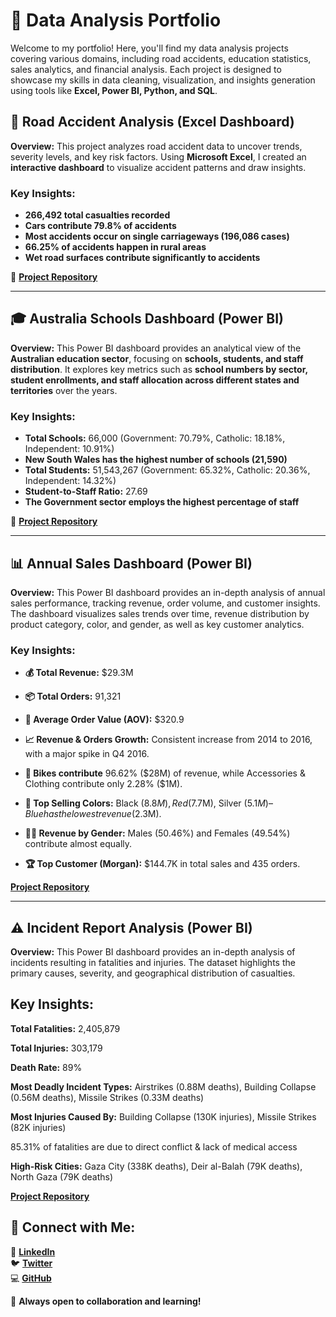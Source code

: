 # 📂 Data Analysis Portfolio  
Welcome to my portfolio! Here, you'll find my data analysis projects covering various domains, including road accidents, education statistics, sales analytics, and financial analysis. Each project is designed to showcase my skills in data cleaning, visualization, and insights generation using tools like **Excel, Power BI, Python, and SQL**.  

## 🚦 Road Accident Analysis (Excel Dashboard)  
**Overview:** This project analyzes road accident data to uncover trends, severity levels, and key risk factors. Using **Microsoft Excel**, I created an **interactive dashboard** to visualize accident patterns and draw insights.  

### **Key Insights:**  
- **266,492 total casualties recorded**  
- **Cars contribute 79.8% of accidents**  
- **Most accidents occur on single carriageways (196,086 cases)**  
- **66.25% of accidents happen in rural areas**  
- **Wet road surfaces contribute significantly to accidents**  

🔗 **[Project Repository](https://github.com/LyticOnaope/Onaope_Repository/tree/main/Road_Accident_Analysis)**  

---

## 🎓 Australia Schools Dashboard (Power BI)  
**Overview:** This Power BI dashboard provides an analytical view of the **Australian education sector**, focusing on **schools, students, and staff distribution**. It explores key metrics such as **school numbers by sector, student enrollments, and staff allocation across different states and territories** over the years.  

### **Key Insights:**  
- **Total Schools:** 66,000 (Government: 70.79%, Catholic: 18.18%, Independent: 10.91%)  
- **New South Wales has the highest number of schools (21,590)**  
- **Total Students:** 51,543,267 (Government: 65.32%, Catholic: 20.36%, Independent: 14.32%)  
- **Student-to-Staff Ratio:** 27.69  
- **The Government sector employs the highest percentage of staff**  

🔗 **[Project Repository](https://github.com/LyticOnaope/Onaope_Repository/tree/main/Australia_Schools_Dashboard)**  

---
## 📊 Annual Sales Dashboard (Power BI)
**Overview:** This Power BI dashboard provides an in-depth analysis of annual sales performance, tracking revenue, order volume, and customer insights. The dashboard visualizes sales trends over time, revenue distribution by product category, color, and gender, as well as key customer analytics.

### **Key Insights:**
- **💰 Total Revenue:** $29.3M
- **📦 Total Orders:** 91,321
- **🛒 Average Order Value (AOV):** $320.9

- **📈 Revenue & Orders Growth:** Consistent increase from 2014 to 2016, with a major spike in Q4 2016.
- **🚴 Bikes contribute** 96.62% ($28M) of revenue, while Accessories & Clothing contribute only 2.28% ($1M).
- **🎨 Top Selling Colors:** Black ($8.8M), Red ($7.7M), Silver ($5.1M) – Blue has the lowest revenue ($2.3M).
- **👨‍💼 Revenue by Gender:** Males (50.46%) and Females (49.54%) contribute almost equally.
- **🏆 Top Customer (Morgan):** $144.7K in total sales and 435 orders.

**[Project Repository](https://github.com/LyticOnaope/Onaope_Repository/tree/main/Budget_Analysis_Report)**  

---
## ⚠️ Incident Report Analysis (Power BI)

**Overview:** This Power BI dashboard provides an in-depth analysis of incidents resulting in fatalities and injuries. The dataset highlights the primary causes, severity, and geographical distribution of casualties.

## **Key Insights:**

**Total Fatalities:** 2,405,879

**Total Injuries:** 303,179

**Death Rate:** 89%

**Most Deadly Incident Types:** Airstrikes (0.88M deaths), Building Collapse (0.56M deaths), Missile Strikes (0.33M deaths)

**Most Injuries Caused By:** Building Collapse (130K injuries), Missile Strikes (82K injuries)

85.31% of fatalities are due to direct conflict & lack of medical access

**High-Risk Cities:** Gaza City (338K deaths), Deir al-Balah (79K deaths), North Gaza (79K deaths)

**[Project Repository](https://github.com/LyticOnaope/Onaope_Repository/tree/main/Incident_Report_Analysis)**  
## 📢 Connect with Me:  
📍 **[LinkedIn](https://www.linkedin.com/in/onaopemipo-olugbemiro-1b377828b/)**  
🐦 **[Twitter](https://x.com/myboionaope)**  
💻 **[GitHub](https://github.com/LyticOnaope)**  

🚀 **Always open to collaboration and learning!**  
